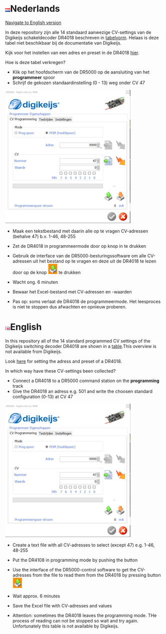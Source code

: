 # ![Nederlandse vlag](../../images/nl.gif)Nederlands

[Navigate to English version](#English)

In deze repository zijn alle 14 standaard aanwezige CV-settings van de Digikeijs schakeldecoder DR4018 beschreven in [tabelvorm](DR4018_overview.md). Helaas is deze tabel niet beschikbaar bij de documentatie van Digikeijs.

Kijk voor het instellen van een adres en preset in de DR4018 [hier](../DR4018_programming/README.md).

Hoe is deze tabel verkregen?

* Klik op het hoofdscherm van de DR5000 op de aansluiting van het **programmeer** spoor
* Schrijf de gekozen standaardinstelling (0 - 13) weg onder CV 47

![afbeelding](./images/CV_programming_reading.png)

* Maak een tekstbestand met daarin alle op te vragen CV-adressen (behalve 47) b.v. 1-46, 48-255
* Zet de DR4018 in programmeermode door op knop in te drukken
* Gebruik de interface van de DR5000-besturingssoftware om alle CV-adressen uit het bestand op te vragen en deze uit de DR4018 te lezen door op de knop ![afbeelding](./images/ReadListCVValues.PNG) te drukken
* Wacht ong. 6 minuten
* Bewaar het Excel-bestand met CV-adressen en -waarden

* Pas op: soms verlaat de DR4018 de programmeermode. Het leesproces is niet te stoppen dus afwachten en opnieuw proberen.


# ![English flag](../../images/gb.gif)English

In this repository all of the 14 standard programmed CV settings of the Digikeijs switching decoder DR4018 are shown in a [table](DR4018_overview.md).This overview is not available from Digikeijs.

Look [here](../DR4018_programming/README.md) for setting the adress and preset of a DR4018.

In which way have these CV-settings been collected?

* Connect a DR4018 to a DR5000 command station on the **programming** track
* Give the DR4018 an adress e.g. 501 and write the choosen standard configuration (0-13) at CV 47

![picture Dutch interface](./images/CV_programming_reading.png)

* Create a text file with all CV-adresses to select (except 47) e.g. 1-46, 48-255
* Put the DR4108 in programming mode by pushing the button
* Use the interface of the DR5000-control software to get the CV-adresses from the file to read them from the DR4018 by pressing button ![afbeelding](./images/ReadListCVValues.PNG)
* Wait approx. 6 minutes
* Save the Excel file with CV-adresses and values

* Attention: sometimes the DR4018 leaves the programming mode. THe process of reading can not be stopped so wait and try again. Unfortunately this table is not available by Digikeijs.
